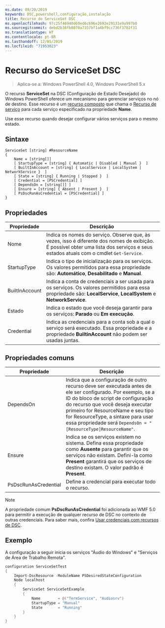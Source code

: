 ```yaml
---
ms.date: 09/20/2019
keywords: DSC,powershell,configuração,instalação
title: Recurso do ServiceSet DSC
ms.openlocfilehash: 97c25f46940d69ed6c696e2692e29131e9a997b0
ms.sourcegitcommit: debd2b38fb8070a7357bf1a4bf9cc736f3702f31
ms.translationtype: HT
ms.contentlocale: pt-BR
ms.lasthandoff: 12/05/2019
ms.locfileid: "71953023"
---
```

# <a name="dsc-serviceset-resource"></a>Recurso do ServiceSet DSC

> Aplica-se a: Windows PowerShell 4.0, Windows PowerShell 5.x

O recurso **ServiceSet** na DSC (Configuração de Estado Desejado) do Windows PowerShell oferece um mecanismo para gerenciar serviços no nó de destino. Esse recurso é um [recurso composto](../../../resources/authoringResourceComposite.md) que chama o [Recurso de serviço](serviceResource.md) para cada serviço especificado na propriedade **Name**.

Use esse recurso quando desejar configurar vários serviços para o mesmo estado.

## <a name="syntax"></a>Sintaxe

```Syntax
ServiceSet [string] #ResourceName
{
    Name = [string[]]
    [ StartupType = [string] { Automatic | Disabled | Manual }  ]
    [ BuiltInAccount = [string] { LocalService | LocalSystem | NetworkService }  ]
    [ State = [string] { Running | Stopped }  ]
    [ Credential = [PSCredential] ]
    [ DependsOn = [string[]] ]
    [ Ensure = [string] { Absent | Present }  ]
    [ PsDscRunAsCredential = [PSCredential] ]
}
```

## <a name="properties"></a>Propriedades

|Propriedade |Descrição |
|---|---|
|Nome |Indica os nomes do serviço. Observe que, às vezes, isso é diferente dos nomes de exibição. É possível obter uma lista dos serviços e seus estados atuais com o cmdlet `Get-Service`. |
|StartupType |Indica o tipo de inicialização para os serviços. Os valores permitidos para essa propriedade são: **Automático**, **Desabilitado** e **Manual**. |
|BuiltInAccount |Indica a conta de credenciais a ser usada para os serviços. Os valores permitidos para essa propriedade são: **LocalService**, **LocalSystem** e **NetworkService**. |
|Estado |Indica o estado que você deseja garantir para os serviços: **Parado** ou **Em execução**. |
|Credential |Indica as credenciais para a conta sob a qual o serviço será executado. Essa propriedade e a propriedade **BuiltinAccount** não podem ser usadas juntas. |

## <a name="common-properties"></a>Propriedades comuns

|Propriedade |Descrição |
|---|---|
|DependsOn |Indica que a configuração de outro recurso deve ser executada antes de ele ser configurado. Por exemplo, se a ID do bloco de script de configuração do recurso que você deseja executar primeiro for ResourceName e seu tipo for ResourceType, a sintaxe para usar essa propriedade será `DependsOn = "[ResourceType]ResourceName"`. |
|Ensure |Indica se os serviços existem no sistema. Defina essa propriedade como **Ausente** para garantir que os serviços não existam. Defini-la como **Present** garantirá que os serviços de destino existam. O valor padrão é **Present**. |
|PsDscRunAsCredential |Define a credencial para executar todo o recurso. |

> [!NOTE]
> A propriedade comum **PsDscRunAsCredential** foi adicionada ao WMF 5.0 para permitir a execução de qualquer recurso de DSC no contexto de outras credenciais. Para saber mais, confira [Usar credenciais com recursos de DSC](../../../configurations/runasuser.md).

## <a name="example"></a>Exemplo

A configuração a seguir inicia os serviços "Áudio do Windows" e "Serviços de Área de Trabalho Remota".

```powershell
configuration ServiceSetTest
{
    Import-DscResource -ModuleName PSDesiredStateConfiguration
    Node localhost
    {
        ServiceSet ServiceSetExample
        {
            Name        = @("TermService", "Audiosrv")
            StartupType = "Manual"
            State       = "Running"
        }
    }
}
```